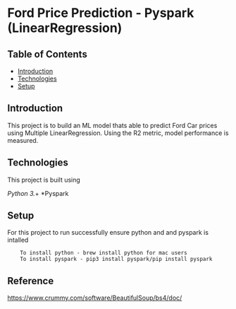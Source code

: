 # Ford Price Prediction - Pyspark (LinearRegression)

## Table of Contents
* [Introduction](#Introduction)
* [Technologies](#technologies)
* [Setup](#setup)

## Introduction
This project is to build an ML model thats able to predict Ford Car prices using Multiple LinearRegression. Using the R2 metric, model performance is measured.


## Technologies
This project is built using 

*Python 3.*+
*Pyspark

## Setup 
For this project to run successfully ensure python and and pyspark is intalled
```
    To install python - brew install python for mac users
    To install pyspark - pip3 install pyspark/pip install pyspark
```

## Reference
https://www.crummy.com/software/BeautifulSoup/bs4/doc/